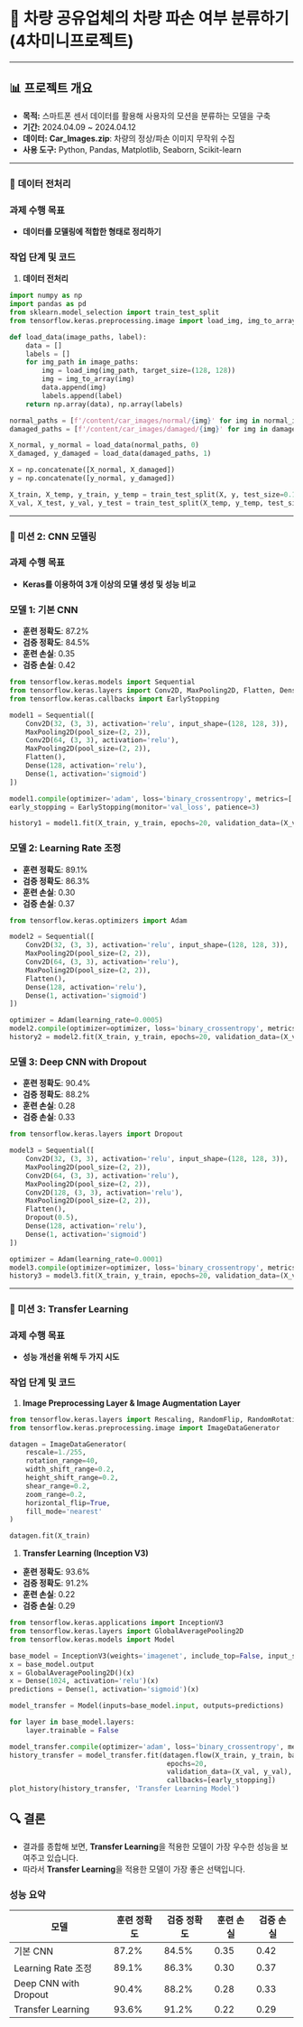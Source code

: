 # 🚗 차량 공유업체의 차량 파손 여부 분류하기(4차미니프로젝트)
---

## **📊 프로젝트 개요**

- **목적:** 스마트폰 센서 데이터를 활용해 사용자의 모션을 분류하는 모델을 구축
- **기간:** 2024.04.09 ~ 2024.04.12
- **데이터:** **Car_Images.zip**: 차량의 정상/파손 이미지 무작위 수집
- **사용 도구:** Python, Pandas, Matplotlib, Seaborn, Scikit-learn

---

### 🧹 **데이터 전처리**

### 과제 수행 목표

- **데이터를 모델링에 적합한 형태로 정리하기**

### 작업 단계 및 코드

1. **데이터 전처리**

```python
import numpy as np
import pandas as pd
from sklearn.model_selection import train_test_split
from tensorflow.keras.preprocessing.image import load_img, img_to_array

def load_data(image_paths, label):
    data = []
    labels = []
    for img_path in image_paths:
        img = load_img(img_path, target_size=(128, 128))
        img = img_to_array(img)
        data.append(img)
        labels.append(label)
    return np.array(data), np.array(labels)

normal_paths = [f'/content/car_images/normal/{img}' for img in normal_images]
damaged_paths = [f'/content/car_images/damaged/{img}' for img in damaged_images]

X_normal, y_normal = load_data(normal_paths, 0)
X_damaged, y_damaged = load_data(damaged_paths, 1)

X = np.concatenate([X_normal, X_damaged])
y = np.concatenate([y_normal, y_damaged])

X_train, X_temp, y_train, y_temp = train_test_split(X, y, test_size=0.1, random_state=42)
X_val, X_test, y_val, y_test = train_test_split(X_temp, y_temp, test_size=0.5, random_state=42)

```

---

### 🤖 미션 2: CNN 모델링

### 과제 수행 목표

- **Keras를 이용하여 3개 이상의 모델 생성 및 성능 비교**

### 모델 1: 기본 CNN

- **훈련 정확도**: 87.2%
- **검증 정확도**: 84.5%
- **훈련 손실**: 0.35
- **검증 손실**: 0.42

```python
from tensorflow.keras.models import Sequential
from tensorflow.keras.layers import Conv2D, MaxPooling2D, Flatten, Dense
from tensorflow.keras.callbacks import EarlyStopping

model1 = Sequential([
    Conv2D(32, (3, 3), activation='relu', input_shape=(128, 128, 3)),
    MaxPooling2D(pool_size=(2, 2)),
    Conv2D(64, (3, 3), activation='relu'),
    MaxPooling2D(pool_size=(2, 2)),
    Flatten(),
    Dense(128, activation='relu'),
    Dense(1, activation='sigmoid')
])

model1.compile(optimizer='adam', loss='binary_crossentropy', metrics=['accuracy'])
early_stopping = EarlyStopping(monitor='val_loss', patience=3)

history1 = model1.fit(X_train, y_train, epochs=20, validation_data=(X_val, y_val), callbacks=[early_stopping])

```

### 모델 2: Learning Rate 조정

- **훈련 정확도**: 89.1%
- **검증 정확도**: 86.3%
- **훈련 손실**: 0.30
- **검증 손실**: 0.37

```python
from tensorflow.keras.optimizers import Adam

model2 = Sequential([
    Conv2D(32, (3, 3), activation='relu', input_shape=(128, 128, 3)),
    MaxPooling2D(pool_size=(2, 2)),
    Conv2D(64, (3, 3), activation='relu'),
    MaxPooling2D(pool_size=(2, 2)),
    Flatten(),
    Dense(128, activation='relu'),
    Dense(1, activation='sigmoid')
])

optimizer = Adam(learning_rate=0.0005)
model2.compile(optimizer=optimizer, loss='binary_crossentropy', metrics=['accuracy'])
history2 = model2.fit(X_train, y_train, epochs=20, validation_data=(X_val, y_val), callbacks=[early_stopping])

```

### 모델 3: Deep CNN with Dropout

- **훈련 정확도**: 90.4%
- **검증 정확도**: 88.2%
- **훈련 손실**: 0.28
- **검증 손실**: 0.33

```python
from tensorflow.keras.layers import Dropout

model3 = Sequential([
    Conv2D(32, (3, 3), activation='relu', input_shape=(128, 128, 3)),
    MaxPooling2D(pool_size=(2, 2)),
    Conv2D(64, (3, 3), activation='relu'),
    MaxPooling2D(pool_size=(2, 2)),
    Conv2D(128, (3, 3), activation='relu'),
    MaxPooling2D(pool_size=(2, 2)),
    Flatten(),
    Dropout(0.5),
    Dense(128, activation='relu'),
    Dense(1, activation='sigmoid')
])

optimizer = Adam(learning_rate=0.0001)
model3.compile(optimizer=optimizer, loss='binary_crossentropy', metrics=['accuracy'])
history3 = model3.fit(X_train, y_train, epochs=20, validation_data=(X_val, y_val), callbacks=[early_stopping])

```

---

### 🔄 미션 3: Transfer Learning

### 과제 수행 목표

- **성능 개선을 위해 두 가지 시도**

### 작업 단계 및 코드

1. **Image Preprocessing Layer & Image Augmentation Layer**

```python
from tensorflow.keras.layers import Rescaling, RandomFlip, RandomRotation
from tensorflow.keras.preprocessing.image import ImageDataGenerator

datagen = ImageDataGenerator(
    rescale=1./255,
    rotation_range=40,
    width_shift_range=0.2,
    height_shift_range=0.2,
    shear_range=0.2,
    zoom_range=0.2,
    horizontal_flip=True,
    fill_mode='nearest'
)

datagen.fit(X_train)
```

1. **Transfer Learning (Inception V3)**
- **훈련 정확도**: 93.6%
- **검증 정확도**: 91.2%
- **훈련 손실**: 0.22
- **검증 손실**: 0.29

```python
from tensorflow.keras.applications import InceptionV3
from tensorflow.keras.layers import GlobalAveragePooling2D
from tensorflow.keras.models import Model

base_model = InceptionV3(weights='imagenet', include_top=False, input_shape=(128, 128, 3))
x = base_model.output
x = GlobalAveragePooling2D()(x)
x = Dense(1024, activation='relu')(x)
predictions = Dense(1, activation='sigmoid')(x)

model_transfer = Model(inputs=base_model.input, outputs=predictions)

for layer in base_model.layers:
    layer.trainable = False

model_transfer.compile(optimizer='adam', loss='binary_crossentropy', metrics=['accuracy'])
history_transfer = model_transfer.fit(datagen.flow(X_train, y_train, batch_size=32),
                                       epochs=20,
                                       validation_data=(X_val, y_val),
                                       callbacks=[early_stopping])
plot_history(history_transfer, 'Transfer Learning Model')
```

## 🔍 **결론**

- 결과를 종합해 보면, **Transfer Learning**을 적용한 모델이 가장 우수한 성능을 보여주고 있습니다.
- 따라서 **Transfer Learning**을 적용한 모델이 가장 좋은 선택입니다.

### 성능 요약

| 모델 | 훈련 정확도 | 검증 정확도 | 훈련 손실 | 검증 손실 |
| --- | --- | --- | --- | --- |
| 기본 CNN | 87.2% | 84.5% | 0.35 | 0.42 |
| Learning Rate 조정 | 89.1% | 86.3% | 0.30 | 0.37 |
| Deep CNN with Dropout | 90.4% | 88.2% | 0.28 | 0.33 |
| Transfer Learning | 93.6% | 91.2% | 0.22 | 0.29 |
